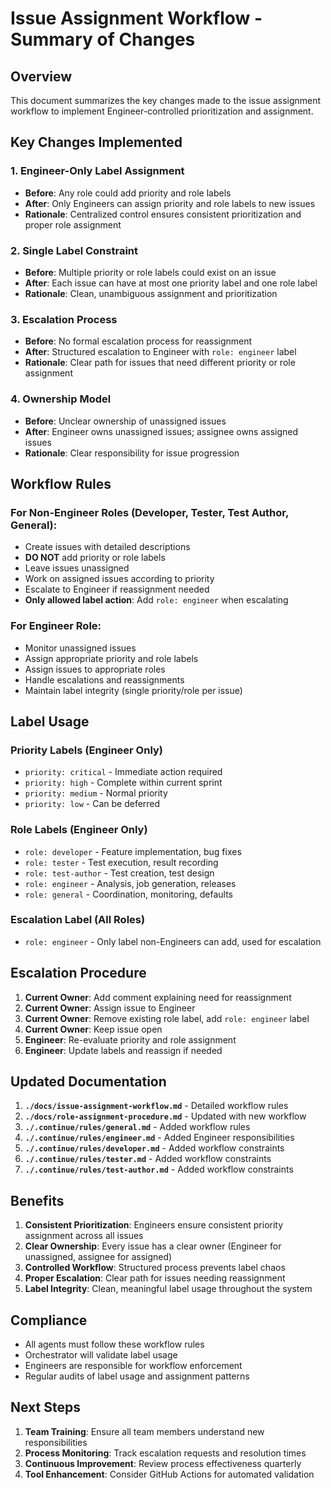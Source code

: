 # Issue Assignment Workflow - Summary of Changes

## Overview

This document summarizes the key changes made to the issue assignment workflow to implement Engineer-controlled prioritization and assignment.

## Key Changes Implemented

### 1. Engineer-Only Label Assignment
- **Before**: Any role could add priority and role labels
- **After**: Only Engineers can assign priority and role labels to new issues
- **Rationale**: Centralized control ensures consistent prioritization and proper role assignment

### 2. Single Label Constraint
- **Before**: Multiple priority or role labels could exist on an issue
- **After**: Each issue can have at most one priority label and one role label
- **Rationale**: Clean, unambiguous assignment and prioritization

### 3. Escalation Process
- **Before**: No formal escalation process for reassignment
- **After**: Structured escalation to Engineer with `role: engineer` label
- **Rationale**: Clear path for issues that need different priority or role assignment

### 4. Ownership Model
- **Before**: Unclear ownership of unassigned issues
- **After**: Engineer owns unassigned issues; assignee owns assigned issues
- **Rationale**: Clear responsibility for issue progression

## Workflow Rules

### For Non-Engineer Roles (Developer, Tester, Test Author, General):
- Create issues with detailed descriptions
- **DO NOT** add priority or role labels
- Leave issues unassigned
- Work on assigned issues according to priority
- Escalate to Engineer if reassignment needed
- **Only allowed label action**: Add `role: engineer` when escalating

### For Engineer Role:
- Monitor unassigned issues
- Assign appropriate priority and role labels
- Assign issues to appropriate roles
- Handle escalations and reassignments
- Maintain label integrity (single priority/role per issue)

## Label Usage

### Priority Labels (Engineer Only)
- `priority: critical` - Immediate action required
- `priority: high` - Complete within current sprint
- `priority: medium` - Normal priority
- `priority: low` - Can be deferred

### Role Labels (Engineer Only)
- `role: developer` - Feature implementation, bug fixes
- `role: tester` - Test execution, result recording
- `role: test-author` - Test creation, test design
- `role: engineer` - Analysis, job generation, releases
- `role: general` - Coordination, monitoring, defaults

### Escalation Label (All Roles)
- `role: engineer` - Only label non-Engineers can add, used for escalation

## Escalation Procedure

1. **Current Owner**: Add comment explaining need for reassignment
2. **Current Owner**: Assign issue to Engineer
3. **Current Owner**: Remove existing role label, add `role: engineer` label
4. **Current Owner**: Keep issue open
5. **Engineer**: Re-evaluate priority and role assignment
6. **Engineer**: Update labels and reassign if needed

## Updated Documentation

1. **`./docs/issue-assignment-workflow.md`** - Detailed workflow rules
2. **`./docs/role-assignment-procedure.md`** - Updated with new workflow
3. **`./.continue/rules/general.md`** - Added workflow rules
4. **`./.continue/rules/engineer.md`** - Added Engineer responsibilities
5. **`./.continue/rules/developer.md`** - Added workflow constraints
6. **`./.continue/rules/tester.md`** - Added workflow constraints
7. **`./.continue/rules/test-author.md`** - Added workflow constraints

## Benefits

1. **Consistent Prioritization**: Engineers ensure consistent priority assignment across all issues
2. **Clear Ownership**: Every issue has a clear owner (Engineer for unassigned, assignee for assigned)
3. **Controlled Workflow**: Structured process prevents label chaos
4. **Proper Escalation**: Clear path for issues needing reassignment
5. **Label Integrity**: Clean, meaningful label usage throughout the system

## Compliance

- All agents must follow these workflow rules
- Orchestrator will validate label usage
- Engineers are responsible for workflow enforcement
- Regular audits of label usage and assignment patterns

## Next Steps

1. **Team Training**: Ensure all team members understand new responsibilities
2. **Process Monitoring**: Track escalation requests and resolution times
3. **Continuous Improvement**: Review process effectiveness quarterly
4. **Tool Enhancement**: Consider GitHub Actions for automated validation